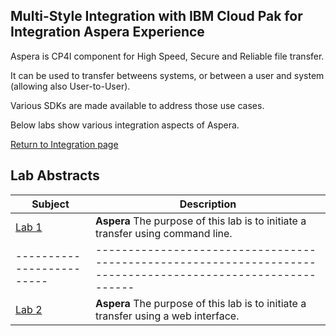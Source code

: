 ## Multi-Style Integration with IBM Cloud Pak for Integration Aspera Experience

Aspera is CP4I component for High Speed, Secure and Reliable file transfer.

It can be used to transfer betweens systems, or between a user and system (allowing also User-to-User).

Various SDKs are made available to address those use cases.

Below labs show various integration aspects of Aspera.

[Return to Integration page](../index.md)

## Lab Abstracts

|  Subject                            | Description                                            |                                                               
|-------------------------|------------------------------------------------------------------------------------------------------------|
| [Lab 1](Lab_1.md)       |**Aspera** The purpose of this lab is to initiate a transfer using command line.  
|-------------------------|------------------------------------------------------------------------------------------------------------|
| [Lab 2](Lab_2.md)       |**Aspera** The purpose of this lab is to initiate a transfer using a web interface.  
